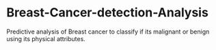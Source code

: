 # Breast-Cancer-detection-Analysis
Predictive analysis of Breast cancer to classify if its malignant or benign using its physical attributes.
